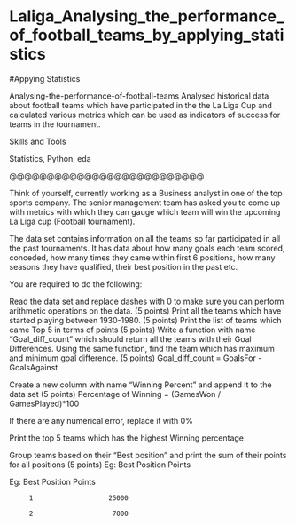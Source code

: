 # Laliga_Analysing_the_performance_of_football_teams_by_applying_statistics
#Appying Statistics

Analysing-the-performance-of-football-teams
Analysed historical data about football teams which have participated in the the La Liga Cup and calculated various metrics which can be used as indicators of success for teams in the tournament.

Skills and Tools

Statistics, Python, eda

@@@@@@@@@@@@@@@@@@@@@@@@@@

Think of yourself, currently working as a Business analyst in one of the top sports company. The senior management team has asked you to come up with metrics with which they can gauge which team will win the upcoming La Liga cup (Football tournament).

The data set contains information on all the teams so far participated in all the past tournaments. It has data about how many goals each team scored, conceded, how many times they came within first 6 positions, how many seasons they have qualified, their best position in the past etc.

You are required to do the following:

Read the data set and replace dashes with 0 to make sure you can perform arithmetic operations on the data. (5 points) Print all the teams which have started playing between 1930-1980. (5 points) Print the list of teams which came Top 5 in terms of points (5 points) Write a function with name “Goal_diff_count” which should return all the teams with their Goal Differences. Using the same function, find the team which has maximum and minimum goal difference. (5 points) Goal_diff_count = GoalsFor - GoalsAgainst

Create a new column with name “Winning Percent” and append it to the data set (5 points) Percentage of Winning = (GamesWon / GamesPlayed)*100

If there are any numerical error, replace it with 0%

Print the top 5 teams which has the highest Winning percentage

Group teams based on their “Best position” and print the sum of their points for all positions (5 points) Eg: Best Position Points

Eg: Best Position     Points

         1                   25000

         2                    7000

